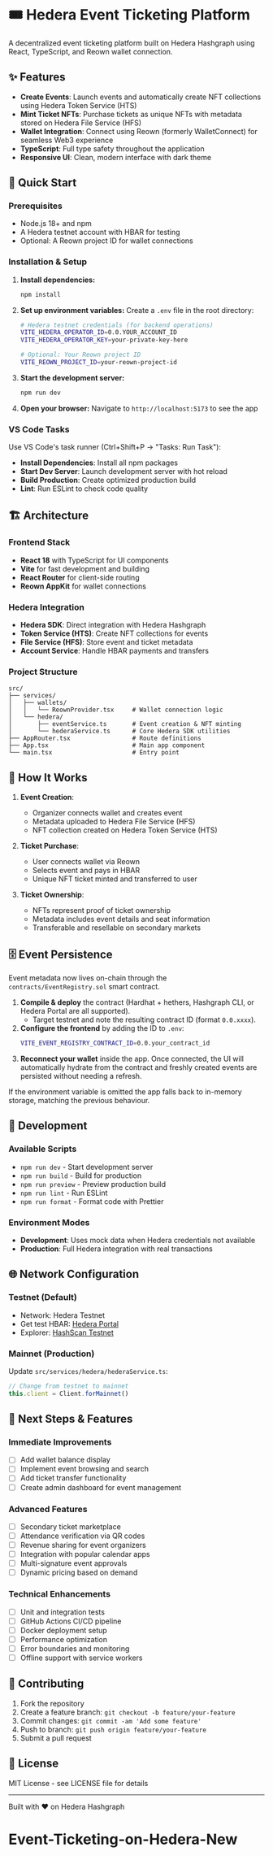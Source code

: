 # 🎟️ Hedera Event Ticketing Platform

A decentralized event ticketing platform built on Hedera Hashgraph using React, TypeScript, and Reown wallet connection.

## ✨ Features

- **Create Events**: Launch events and automatically create NFT collections using Hedera Token Service (HTS)
- **Mint Ticket NFTs**: Purchase tickets as unique NFTs with metadata stored on Hedera File Service (HFS)
- **Wallet Integration**: Connect using Reown (formerly WalletConnect) for seamless Web3 experience
- **TypeScript**: Full type safety throughout the application
- **Responsive UI**: Clean, modern interface with dark theme

## 🚀 Quick Start

### Prerequisites
- Node.js 18+ and npm
- A Hedera testnet account with HBAR for testing
- Optional: A Reown project ID for wallet connections

### Installation & Setup

1. **Install dependencies:**
   ```bash
   npm install
   ```

2. **Set up environment variables:**
   Create a `.env` file in the root directory:
   ```bash
   # Hedera testnet credentials (for backend operations)
   VITE_HEDERA_OPERATOR_ID=0.0.YOUR_ACCOUNT_ID
   VITE_HEDERA_OPERATOR_KEY=your-private-key-here
   
   # Optional: Your Reown project ID
   VITE_REOWN_PROJECT_ID=your-reown-project-id
   ```

3. **Start the development server:**
   ```bash
   npm run dev
   ```

4. **Open your browser:**
   Navigate to `http://localhost:5173` to see the app

### VS Code Tasks
Use VS Code's task runner (Ctrl+Shift+P → "Tasks: Run Task"):
- **Install Dependencies**: Install all npm packages
- **Start Dev Server**: Launch development server with hot reload
- **Build Production**: Create optimized production build
- **Lint**: Run ESLint to check code quality

## 🏗️ Architecture

### Frontend Stack
- **React 18** with TypeScript for UI components
- **Vite** for fast development and building
- **React Router** for client-side routing
- **Reown AppKit** for wallet connections

### Hedera Integration
- **Hedera SDK**: Direct integration with Hedera Hashgraph
- **Token Service (HTS)**: Create NFT collections for events
- **File Service (HFS)**: Store event and ticket metadata
- **Account Service**: Handle HBAR payments and transfers

### Project Structure
```
src/
├── services/
│   ├── wallets/
│   │   └── ReownProvider.tsx     # Wallet connection logic
│   └── hedera/
│       ├── eventService.ts       # Event creation & NFT minting
│       └── hederaService.ts      # Core Hedera SDK utilities
├── AppRouter.tsx                 # Route definitions
├── App.tsx                       # Main app component
└── main.tsx                      # Entry point
```

## 🎫 How It Works

1. **Event Creation**: 
   - Organizer connects wallet and creates event
   - Metadata uploaded to Hedera File Service (HFS)
   - NFT collection created on Hedera Token Service (HTS)

2. **Ticket Purchase**:
   - User connects wallet via Reown
   - Selects event and pays in HBAR
   - Unique NFT ticket minted and transferred to user

3. **Ticket Ownership**:
   - NFTs represent proof of ticket ownership
   - Metadata includes event details and seat information
   - Transferable and resellable on secondary markets

## 🗄️ Event Persistence

Event metadata now lives on-chain through the `contracts/EventRegistry.sol` smart contract.

1. **Compile & deploy** the contract (Hardhat + hethers, Hashgraph CLI, or Hedera Portal are all supported).  
   - Target testnet and note the resulting contract ID (format `0.0.xxxx`).
2. **Configure the frontend** by adding the ID to `.env`:
   ```bash
   VITE_EVENT_REGISTRY_CONTRACT_ID=0.0.your_contract_id
   ```
3. **Reconnect your wallet** inside the app. Once connected, the UI will automatically hydrate from the contract and freshly created events are persisted without needing a refresh.

If the environment variable is omitted the app falls back to in-memory storage, matching the previous behaviour.

## 🔧 Development

### Available Scripts
- `npm run dev` - Start development server
- `npm run build` - Build for production
- `npm run preview` - Preview production build
- `npm run lint` - Run ESLint
- `npm run format` - Format code with Prettier

### Environment Modes
- **Development**: Uses mock data when Hedera credentials not available
- **Production**: Full Hedera integration with real transactions

## 🌐 Network Configuration

### Testnet (Default)
- Network: Hedera Testnet
- Get test HBAR: [Hedera Portal](https://portal.hedera.com/)
- Explorer: [HashScan Testnet](https://hashscan.io/testnet)

### Mainnet (Production)
Update `src/services/hedera/hederaService.ts`:
```typescript
// Change from testnet to mainnet
this.client = Client.forMainnet()
```

## 🔮 Next Steps & Features

### Immediate Improvements
- [ ] Add wallet balance display
- [ ] Implement event browsing and search
- [ ] Add ticket transfer functionality
- [ ] Create admin dashboard for event management

### Advanced Features
- [ ] Secondary ticket marketplace
- [ ] Attendance verification via QR codes
- [ ] Revenue sharing for event organizers
- [ ] Integration with popular calendar apps
- [ ] Multi-signature event approvals
- [ ] Dynamic pricing based on demand

### Technical Enhancements
- [ ] Unit and integration tests
- [ ] GitHub Actions CI/CD pipeline
- [ ] Docker deployment setup
- [ ] Performance optimization
- [ ] Error boundaries and monitoring
- [ ] Offline support with service workers

## 🤝 Contributing

1. Fork the repository
2. Create a feature branch: `git checkout -b feature/your-feature`
3. Commit changes: `git commit -am 'Add some feature'`
4. Push to branch: `git push origin feature/your-feature`
5. Submit a pull request

## 📄 License

MIT License - see LICENSE file for details

---

Built with ❤️ on Hedera Hashgraph
# Event-Ticketing-on-Hedera-New
